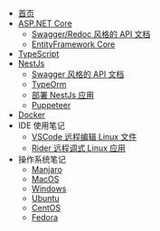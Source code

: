 - [首页](/)
- [ASP.NET Core](aspnetcore/core.md)
  - [Swagger/Redoc 风格的 API 文档](aspnetcore/swagger.md)
  - [EntityFramework Core](aspnetcore/entity-framework-core.md)
- [TypeScript](typescript/typescript.md)
- [NestJs](typescript/nestjs.md)
  - [Swagger 风格的 API 文档](typescript/swagger.md)
  - [TypeOrm](typescript/typeorm.md)
  - [部署 NestJs 应用](typescript/deploying-centos.md)
  - [Puppeteer](typescript/puppeteer.md)
- [Docker](docker.md)
- IDE 使用笔记
  - [VSCode 远程编辑 Linux 文件](ides/vscode-remote-ssh.md)
  - [Rider 远程调式 Linux 应用](ides/rider-remote-debug.md)
- 操作系统笔记
  - [Manjaro](system/manjaro.md)
  - [MacOS](system/macos.md)
  - [Windows](system/windows.md)
  - [Ubuntu](system/ubuntu.md)
  - [CentOS](system/centos.md)
  - [Fedora](system/fedora.md)
  